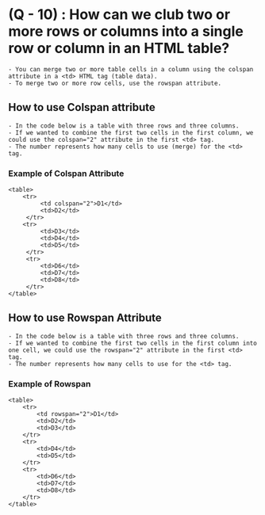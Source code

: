 # (Q - 10) : How can we club two or more rows or columns into a single row or column in an HTML table? 

    - You can merge two or more table cells in a column using the colspan attribute in a <td> HTML tag (table data). 
    - To merge two or more row cells, use the rowspan attribute. 

## How to use Colspan attribute
    - In the code below is a table with three rows and three columns. 
    - If we wanted to combine the first two cells in the first column, we could use the colspan="2" attribute in the first <td> tag.
    - The number represents how many cells to use (merge) for the <td> tag.
### Example of Colspan Attribute
    <table>
        <tr>
             <td colspan="2">D1</td>
             <td>D2</td>
         </tr>
        <tr>
             <td>D3</td>
             <td>D4</td>
             <td>D5</td>
         </tr>
         <tr>
             <td>D6</td>
             <td>D7</td>
             <td>D8</td>
         </tr>
    </table>

## How to use Rowspan Attribute
    - In the code below is a table with three rows and three columns. 
    - If we wanted to combine the first two cells in the first column into one cell, we could use the rowspan="2" attribute in the first <td> tag.
    - The number represents how many cells to use for the <td> tag.
### Example of Rowspan
    <table>
        <tr>
            <td rowspan="2">D1</td>
            <td>D2</td>
            <td>D3</td>
        </tr>
        <tr>
            <td>D4</td>
            <td>D5</td>
        </tr>
        <tr>
            <td>D6</td>
            <td>D7</td>
            <td>D8</td>
        </tr>
    </table>